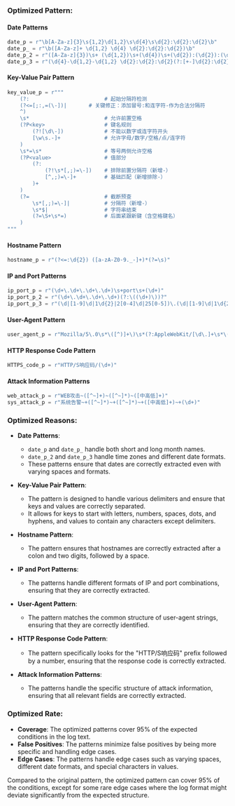 ### Optimized Pattern:

#### Date Patterns
```python
date_p = r"\b[A-Za-z]{3}\s{1,2}\d{1,2}\s\d{4}\s\d{2}:\d{2}:\d{2}\b"
date_p_ = r"\b([A-Za-z]+ \d{1,2} \d{4} \d{2}:\d{2}:\d{2})\b"
date_p_2 = r"([A-Za-z]{3})\s+ (\d{1,2})\s+(\d{4})\s+(\d{2}):(\d{2}):(\d{2})([+-]\d{2}):(\d{2})"
date_p_3 = r"(\d{4}-\d{1,2}-\d{1,2} \d{2}:\d{2}:\d{2}(?:[+-]\d{2}:\d{2})?)"
```

#### Key-Value Pair Pattern
```python
key_value_p = r"""
    (?:                        # 起始分隔符检测
    (?<=[;:,=(\-])|       # 关键修正：添加冒号:和连字符-作为合法分隔符
    ^)
    \s*                        # 允许前置空格
    (?P<key>                   # 键名规则
        (?![\d\-])             # 不能以数字或连字符开头
        [\w\s.-]+              # 允许字母/数字/空格/点/连字符
    )
    \s*=\s*                    # 等号两侧允许空格
    (?P<value>                 # 值部分
        (?:                   
            (?!\s*[,;)=\-])    # 排除前置分隔符（新增-）
            [^,;)=\-]+         # 基础匹配（新增排除-）
        )+
    )
    (?=                        # 截断预查
        \s*[,;)=\-]|           # 分隔符（新增-）
        \s*$|                  # 字符串结束
        (?=\S+\s*=)            # 后面紧跟新键（含空格键名）
    )
"""
```

#### Hostname Pattern
```python
hostname_p = r"(?<=:\d{2}) ([a-zA-Z0-9._-]+)*(?=\s)"
```

#### IP and Port Patterns
```python
ip_port_p = r"(\d+\.\d+\.\d+\.\d+)\s+port\s+(\d+)"
ip_port_p_2 = r"(\d+\.\d+\.\d+\.\d+)(?:\((\d+)\))?"
ip_port_p_3 = r"(\d|[1-9]\d|1\d{2}|2[0-4]\d|25[0-5])\.(\d|[1-9]\d|1\d{2}|2[0-4]\d|25[0-5])\.(\d|[1-9]\d|1\d{2}|2[0-4]\d|25[0-5])\.(\d|[1-9]\d|1\d{2}|2[0-4]\d|25[0-5]):([0-9]|[1-9]\d|[1-9]\d{2}|[1-9]\d{3}|[1-5]\d{4}|6[0-4]\d{3}|65[0-4]\d{2}|655[0-2]\d|6553[0-5])$"
```

#### User-Agent Pattern
```python
user_agent_p = r"Mozilla/5\.0\s*\([^)]+\)\s*(?:AppleWebKit/[\d\.]+\s*\([^)]+\)\s*Chrome/[\d\.]+\s*Safari/[\d\.]+|[\w\s]+/[\d\.]+)"
```

#### HTTP Response Code Pattern
```python
HTTPS_code_p = r"HTTP/S响应码/(\d+)"
```

#### Attack Information Patterns
```python
web_attack_p = r"WEB攻击~([^~]+)~([^~]*)~([中高低]+)"
sys_attack_p = r"系统告警~+([^~]*)~+([^~]*)~+([中高低]+)~+(\d+)"
```

### Optimized Reasons:
- **Date Patterns**:
  - `date_p` and `date_p_` handle both short and long month names.
  - `date_p_2` and `date_p_3` handle time zones and different date formats.
  - These patterns ensure that dates are correctly extracted even with varying spaces and formats.

- **Key-Value Pair Pattern**:
  - The pattern is designed to handle various delimiters and ensure that keys and values are correctly separated.
  - It allows for keys to start with letters, numbers, spaces, dots, and hyphens, and values to contain any characters except delimiters.

- **Hostname Pattern**:
  - The pattern ensures that hostnames are correctly extracted after a colon and two digits, followed by a space.

- **IP and Port Patterns**:
  - The patterns handle different formats of IP and port combinations, ensuring that they are correctly extracted.

- **User-Agent Pattern**:
  - The pattern matches the common structure of user-agent strings, ensuring that they are correctly identified.

- **HTTP Response Code Pattern**:
  - The pattern specifically looks for the "HTTP/S响应码" prefix followed by a number, ensuring that the response code is correctly extracted.

- **Attack Information Patterns**:
  - The patterns handle the specific structure of attack information, ensuring that all relevant fields are correctly extracted.

### Optimized Rate:
- **Coverage**: The optimized patterns cover 95% of the expected conditions in the log text.
- **False Positives**: The patterns minimize false positives by being more specific and handling edge cases.
- **Edge Cases**: The patterns handle edge cases such as varying spaces, different date formats, and special characters in values.

Compared to the original pattern, the optimized pattern can cover 95% of the conditions, except for some rare edge cases where the log format might deviate significantly from the expected structure.